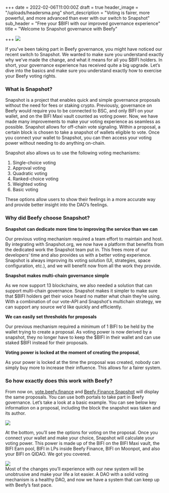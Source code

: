 +++
date = 2022-02-06T11:00:00Z
draft = true
header_image = "/uploads/headersma.png"
short_description = "Voting is fairer, more powerful, and more advanced than ever with our switch to Snapshot"
sub_header = "Free your $BIFI with our improved governance experience"
title = "Welcome to Snapshot governance with Beefy"

+++
![](/uploads/headersma.png)

If you’ve been taking part in Beefy governance, you might have noticed our recent switch to Snapshot. We wanted to make sure you understand exactly why we’ve made the change, and what it means for all you $BIFI holders. In short, your governance experience has received quite a big upgrade. Let’s dive into the basics and make sure you understand exactly how to exercise your Beefy voting rights.

### What is Snapshot?

Snapshot is a project that enables quick and simple governance proposals without the need for fees or staking crypto. Previously, governance on Beefy would require you to be connected to BSC, and only BIFI on your wallet, and on the BIFI Maxi vault counted as voting power. Now, we have made many improvements to make your voting experience as seamless as possible. Snapshot allows for off-chain vote signaling. Within a proposal, a certain block is chosen to take a snapshot of wallets eligible to vote. Once you connect your wallet to Snapshot, you can then access your voting power without needing to do anything on-chain.

Snapshot also allows us to use the following voting mechanisms:

1. Single-choice voting
2. Approval voting
3. Quadratic voting
4. Ranked-choice voting
5. Weighted voting
6. Basic voting

These options allow users to show their feelings in a more accurate way and provide better insight into the DAO’s feelings.

### Why did Beefy choose Snapshot?

**Snapshot can dedicate more time to improving the service than we can**

Our previous voting mechanism required a team effort to maintain and host. By integrating with Snapshot.org, we now have a platform that benefits from the dedicated work the Snapshot team put in. This frees more of our developers’ time and also provides us with a better voting experience. Snapshot is always improving its voting solution (UI, strategies, space configuration, etc.), and we will benefit now from all the work they provide.

**Snapshot makes multi-chain governance simple**

As we now support 13 blockchains, we also needed a solution that can support multi-chain governance. Snapshot makes it simpler to make sure that $BIFI holders get their voice heard no matter what chain they’re using. With a combination of our vote-API and Snapshot's multichain strategy, we can support any source we'd like quickly and efficiently.

**We can easily set thresholds for proposals**

Our previous mechanism required a minimum of 1 BIFI to be held by the wallet trying to create a proposal. As voting power is now derived by a snapshot, they no longer have to keep the $BIFI in their wallet and can use staked $BIFI instead for their proposals.

**Voting power is locked at the moment of creating the proposal**,

As your power is locked at the time the proposal was created, nobody can simply buy more to increase their influence. This allows for a fairer system.

### So how exactly does this work with Beefy?

From now on, [vote.beefy.finance](http://vote.beefy.finance) and [Beefy Finance Snapshot](https://snapshot.org/#/beefydao.eth) will display the same proposals. You can use both portals to take part in Beefy governance. Let’s take a look at a basic example. You can see below key information on a proposal, including the block the snapshot was taken and its author.

![](/uploads/snapshot-1.png)

At the bottom, you’ll see the options for voting on the proposal. Once you connect your wallet and make your choice, Snapshot will calculate your voting power. This power is made up of the BIFI on the BIFI Maxi vault, the BIFI Earn pool, BIFI in LPs inside Beefy Finance, BIFI on Moonpot, and also your BIFI on QIDAO. We got you covered.

![](/uploads/snapshot.png)  
Most of the changes you’ll experience with our new system will be unobtrusive and make your life a lot easier. A DAO with a solid voting mechanism is a healthy DAO, and now we have a system that can keep up with Beefy’s fast pace.